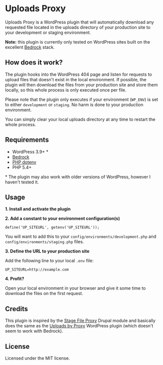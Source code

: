 # Uploads Proxy

Uploads Proxy is a WordPress plugin that will automatically download any requested file located in the uploads directory of your production site to your development or staging environment.

**Note:** this plugin is currently only tested on WordPress sites built on the excellent [Bedrock](https://github.com/roots/bedrock) stack.

## How does it work?

The plugin hooks into the WordPress 404 page and listen for requests to upload files that doesn't exist in the local environment. If possible, the plugin will then download the files from your production site and store them locally, so this whole process is only executed once per file.

Please note that the plugin only executes if your environment (`WP_ENV`) is set to either `development` or `staging`. No harm is done to your production environment.

You can simply clear your local uploads directory at any time to restart the whole process.

## Requirements

- WordPress 3.9+ *
- [Bedrock](https://github.com/roots/bedrock)
- [PHP dotenv](https://github.com/vlucas/phpdotenv)
- PHP 5.4+

\* The plugin may also work with older versions of WordPress, however I haven't tested it.

## Usage

**1. Install and activate the plugin**

**2. Add a constant to your environment configuration(s)**

	define('UP_SITEURL', getenv('UP_SITEURL'));

You will want to add this to your `config/environments/development.php` and `config/environments/staging.php` files.

**3. Define the URL to your production site**

Add the following line to your local `.env` file:

	UP_SITEURL=http://example.com

**4. Profit?**

Open your local environment in your browser and give it some time to download the files on the first request.

## Credits

This plugin is inspired by the [Stage File Proxy](https://www.drupal.org/project/stage_file_proxy) Drupal module and basically does the same as the [Uploads by Proxy](https://wordpress.org/plugins/uploads-by-proxy/) WordPress plugin (which doesn't seem to work with Bedrock).

## License

Licensed under the MIT license.

